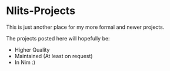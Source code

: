 # Nlits-Projects
This is just another place for my more formal and newer projects.

The projects posted here will hopefully be:
* Higher Quality
* Maintained (At least on request)
* In Nim :)

